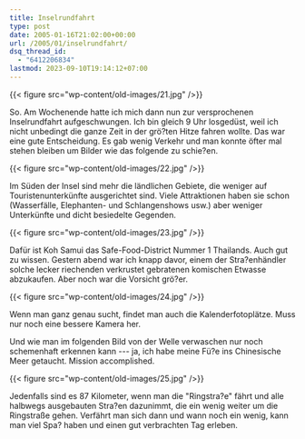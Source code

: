 ```yaml
---
title: Inselrundfahrt
type: post
date: 2005-01-16T21:02:00+00:00
url: /2005/01/inselrundfahrt/
dsq_thread_id:
  - "6412206834"
lastmod: 2023-09-10T19:14:12+07:00
---
```

{{< figure src="wp-content/old-images/21.jpg" />}}

So. Am Wochenende hatte ich mich dann nun zur versprochenen Inselrundfahrt aufgeschwungen. Ich bin gleich 9 Uhr losgedüst, weil ich nicht unbedingt die ganze Zeit in der grö?ten Hitze fahren wollte. Das war eine gute Entscheidung. Es gab wenig Verkehr und man konnte öfter mal stehen bleiben um Bilder wie das folgende zu schie?en.

{{< figure src="wp-content/old-images/22.jpg" />}}

Im Süden der Insel sind mehr die ländlichen Gebiete, die weniger auf Touristenunterkünfte ausgerichtet sind. Viele Attraktionen haben sie schon (Wasserfälle, Elephanten- und Schlangenshows usw.) aber weniger Unterkünfte und dicht besiedelte Gegenden.

{{< figure src="wp-content/old-images/23.jpg" />}}

Dafür ist Koh Samui das Safe-Food-District Nummer 1 Thailands. Auch gut zu wissen. Gestern abend war ich knapp davor, einem der Stra?enhändler solche lecker riechenden verkrustet gebratenen komischen Etwasse abzukaufen. Aber noch war die Vorsicht grö?er.

{{< figure src="wp-content/old-images/24.jpg" />}}

Wenn man ganz genau sucht, findet man auch die Kalenderfotoplätze. Muss nur noch eine bessere Kamera her.

Und wie man im folgenden Bild von der Welle verwaschen nur noch schemenhaft erkennen kann --- ja, ich habe meine Fü?e ins Chinesische Meer getaucht. Mission accomplished.

{{< figure src="wp-content/old-images/25.jpg" />}}

Jedenfalls sind es 87 Kilometer, wenn man die "Ringstra?e" fährt und alle halbwegs ausgebauten Stra?en dazunimmt, die ein wenig weiter um die Ringstraße gehen. Verfährt man sich dann und wann noch ein wenig, kann man viel Spa? haben und einen gut verbrachten Tag erleben.
